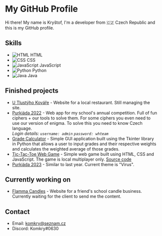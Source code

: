 # My GitHub Profile

Hi there! My name is Kryštof, I'm a developer from :czech_republic: Czech Republic and this is my GitHub profile.

## Skills

- ![HTML](https://cdn-icons-png.flaticon.com/16/5968/5968267.png) HTML
- ![CSS](https://cdn-icons-png.flaticon.com/16/5968/5968242.png) CSS
- ![JavaScript](https://cdn-icons-png.flaticon.com/16/5968/5968292.png) JavaScript
- ![Python](https://cdn-icons-png.flaticon.com/16/5968/5968350.png) Python
- ![Java](https://cdn-icons-png.flaticon.com/16/5968/5968282.png) Java

## Finished projects
- [U Tlustýho Kováře](https://utlustyhokovare.cz) - Website for a local restaurant. Still managing the site.
- [Purkiáda 2022](https://whpurkiada.netlify.app) - Web app for my school's annual competition. Full of fun ciphers + our tools to solve them. For some ciphers you even need to use our version of enigma. To solve this you need to know Czech language. <br> *Login details: `username: admin` `password: whteam`*
- [Grade Calculator](https://github.com/TheKomkry/GradeCalculator) - Simple GUI application built using the Tkinter library in Python that allows a user to input grades and their respective weights and calculates the weighted average of those grades.
- [Tic-Tac-Toe Web Game](https://komkry-tic-tac-toe.netlify.app/) - Simple web game built using HTML, CSS and JavaScript. The game is local multiplayer only. [Source code](https://github.com/TheKomkry/TIC-TAC-TOE)
- [Purkiáda 2023](https://weebhubpurkiada2023.netlify.app/) - Similar to last year. Current theme is "Virus". 

## Currently working on
- [Flamma Candles](https://flamma-candles.netlify.app/) - Website for a friend's school candle business. Currently waiting for the client to send me the content.
<!-- ## Education

- Bachelor's degree in Computer Science from XYZ University -->

## Contact

- Email: [komkry@seznam.cz](mailto:komkry@seznam.cz)
- Discord: Komkry#0630
<!-- - LinkedIn: [linkedin.com/in/username](https://linkedin.com/in/username) -->



<!-- ## Stats
![Komkry's GitHub stats](https://github-readme-stats.vercel.app/api?username=TheKomkry&show_icons=true&theme=radical) 
-->
